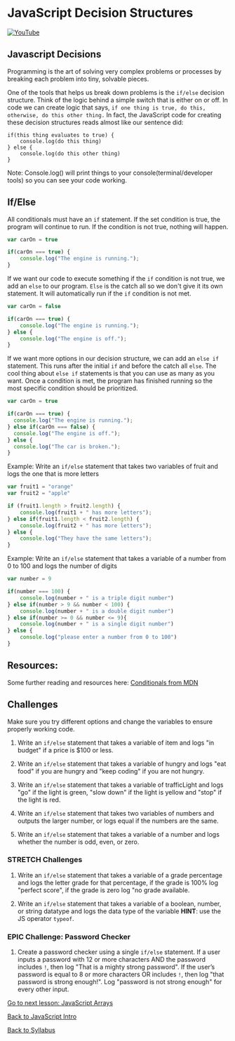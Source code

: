 # JavaScript Decision Structures

[![YouTube](http://img.youtube.com/vi/Ee_Phg9Ip-k/0.jpg)](https://www.youtube.com/watch?v=Ee_Phg9Ip-k)


## Javascript Decisions

Programming is the art of solving very complex problems or processes by breaking each problem into tiny, solvable pieces.

One of the tools that helps us break down problems is the `if/else` decision structure. Think of the logic behind a simple switch that is either on or off. In code we can create logic that says,
`if one thing is true, do this, otherwise, do this other thing.`
In fact, the JavaScript code for creating these decision structures reads almost like our sentence did:
```
if(this thing evaluates to true) {
    console.log(do this thing)
} else {
    console.log(do this other thing)
}
```
Note: Console.log() will print things to your console(terminal/developer tools) so you can see your code working.

## If/Else

All conditionals must have an `if` statement. If the set condition is true, the program will continue to run. If the condition is not true, nothing will happen.

```javascript
var carOn = true

if(carOn === true) {
    console.log("The engine is running.");
}
```
If we want our code to execute something if the `if` condition is not true, we add an `else` to our program. `Else` is the catch all so we don't give it its own statement. It will automatically run if the `if` condition is not met.

```javascript
var carOn = false

if(carOn === true) {
    console.log("The engine is running.");
} else {
    console.log("The engine is off.");
}
```
If we want more options in our decision structure, we can add an `else if` statement. This runs after the initial `if` and before the catch all `else`. The cool thing about `else if` statements is that you can use as many as you want. Once a condition is met, the program has finished running so the most specific condition should be prioritized.

```javascript
var carOn = true

if(carOn === true) {
  console.log("The engine is running.");
} else if(carOn === false) {
  console.log("The engine is off.");
} else {
  console.log("The car is broken.");
}
```

Example: Write an `if/else` statement that takes two variables of fruit and logs the one that is more letters

```javascript
var fruit1 = "orange"
var fruit2 = "apple"

if (fruit1.length > fruit2.length) {
    console.log(fruit1 + " has more letters");
} else if(fruit1.length < fruit2.length) {
    console.log(fruit2 + " has more letters");
} else {
    console.log("They have the same letters");
}
```
Example: Write an `if/else` statement that takes a variable of a number from 0 to 100 and logs the number of digits
```javascript
var number = 9

if(number === 100) {
    console.log(number + " is a triple digit number")
} else if(number > 9 && number < 100) {
    console.log(number + " is a double digit number")
} else if(number >= 0 && number <= 9){
    console.log(number + " is a single digit number")
} else {
    console.log("please enter a number from 0 to 100")
}
```

## Resources:

Some further reading and resources here: <a href="https://developer.mozilla.org/en-US/docs/Learn/JavaScript/Building_blocks/conditionals" target="blank">Conditionals from MDN</a>

## Challenges

Make sure you try different options and change the variables to ensure properly working code.

1. Write an `if/else` statement that takes a variable of item and logs "in budget" if a price is $100 or less.

1. Write an `if/else` statement that takes a variable of hungry and logs "eat food" if you are hungry and "keep coding" if you are not hungry.

1. Write an `if/else` statement that takes a variable of trafficLight and logs "go" if the light is green, "slow down" if the light is yellow and "stop" if the light is red.

1. Write an `if/else` statement that takes two variables of numbers and outputs the larger number, or logs equal if the numbers are the same.

1. Write an `if/else` statement that takes a variable of a number and logs whether the number is odd, even, or zero.

### STRETCH Challenges

1. Write an `if/else` statement that takes a variable of a grade percentage and logs the letter grade for that percentage, if the grade is 100% log "perfect score", if the grade is zero log "no grade available.

1. Write an `if/else` statement that takes a variable of a boolean, number, or string  datatype and logs the data type of the variable **HINT**: use the JS operator `typeof`.

### EPIC Challenge: Password Checker

1. Create a password checker using a single `if/else` statement. If a user inputs a password with 12 or more characters AND the password includes `!`, then log "That is a mighty strong password". If the user’s password is equal to 8 or more characters OR includes `!`, then log "that password is strong enough!". Log "password is not strong enough" for every other input.


[Go to next lesson: JavaScript Arrays](./arrays.md)

[Back to JavaScript Intro](./intro.md)

[Back to Syllabus](../README.md)
